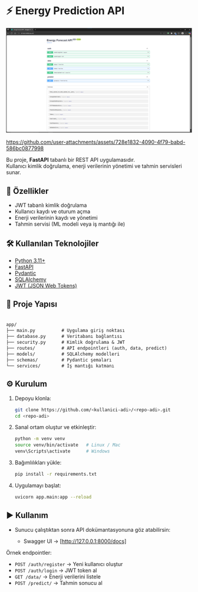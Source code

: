 # ⚡ Energy Prediction API

![Proje Dökümantasyon Görüntüsü](media/pictures.png)

https://github.com/user-attachments/assets/728e1832-4090-4f79-babd-586bc0877998

Bu proje, **FastAPI** tabanlı bir REST API uygulamasıdır.  
Kullanıcı kimlik doğrulama, enerji verilerinin yönetimi ve tahmin servisleri sunar.  

## 🚀 Özellikler
- JWT tabanlı kimlik doğrulama
- Kullanıcı kaydı ve oturum açma
- Enerji verilerinin kaydı ve yönetimi
- Tahmin servisi (ML modeli veya iş mantığı ile)

## 🛠️ Kullanılan Teknolojiler
- [Python 3.11+](https://www.python.org/)  
- [FastAPI](https://fastapi.tiangolo.com/)  
- [Pydantic](https://docs.pydantic.dev/)  
- [SQLAlchemy](https://www.sqlalchemy.org/)  
- [JWT (JSON Web Tokens)](https://jwt.io/)  

## 📂 Proje Yapısı
```

app/
├── main.py          # Uygulama giriş noktası
├── database.py      # Veritabanı bağlantısı
├── security.py      # Kimlik doğrulama & JWT
├── routes/          # API endpointleri (auth, data, predict)
├── models/          # SQLAlchemy modelleri
├── schemas/         # Pydantic şemaları
└── services/        # İş mantığı katmanı

````

## ⚙️ Kurulum

1. Depoyu klonla:
   ```bash
   git clone https://github.com/<kullanici-adi>/<repo-adi>.git
   cd <repo-adi>

2. Sanal ortam oluştur ve etkinleştir:

   ```bash
   python -m venv venv
   source venv/bin/activate   # Linux / Mac
   venv\Scripts\activate      # Windows
   ```

3. Bağımlılıkları yükle:

   ```bash
   pip install -r requirements.txt
   ```

4. Uygulamayı başlat:

   ```bash
   uvicorn app.main:app --reload
   ```

## ▶️ Kullanım

* Sunucu çalıştıktan sonra API dokümantasyonuna göz atabilirsin:

  * Swagger UI → [http://127.0.0.1:8000/docs]

Örnek endpointler:

* `POST /auth/register` → Yeni kullanıcı oluştur
* `POST /auth/login` → JWT token al
* `GET /data/` → Enerji verilerini listele
* `POST /predict/` → Tahmin sonucu al

```
